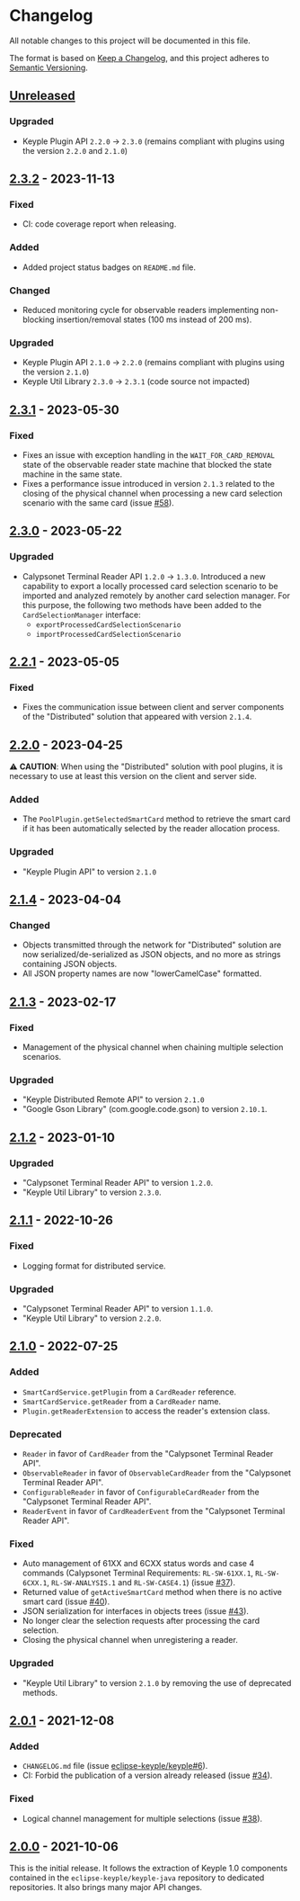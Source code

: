 # Changelog
All notable changes to this project will be documented in this file.

The format is based on [Keep a Changelog](https://keepachangelog.com/en/1.0.0/),
and this project adheres to [Semantic Versioning](https://semver.org/spec/v2.0.0.html).

## [Unreleased]
### Upgraded
- Keyple Plugin API `2.2.0` -> `2.3.0` (remains compliant with plugins using the version `2.2.0` and `2.1.0`)

## [2.3.2] - 2023-11-13
### Fixed
- CI: code coverage report when releasing.
### Added
- Added project status badges on `README.md` file.
### Changed
- Reduced monitoring cycle for observable readers implementing non-blocking insertion/removal states 
(100 ms instead of 200 ms).
### Upgraded
- Keyple Plugin API `2.1.0` -> `2.2.0` (remains compliant with plugins using the version `2.1.0`)
- Keyple Util Library `2.3.0` -> `2.3.1` (code source not impacted)

## [2.3.1] - 2023-05-30
### Fixed
- Fixes an issue with exception handling in the `WAIT_FOR_CARD_REMOVAL` state of the observable reader state machine 
that blocked the state machine in the same state.
- Fixes a performance issue introduced in version `2.1.3` related to the closing of the physical channel when processing 
a new card selection scenario with the same card (issue [#58]).

## [2.3.0] - 2023-05-22
### Upgraded
- Calypsonet Terminal Reader API `1.2.0` -> `1.3.0`.
  Introduced a new capability to export a locally processed card selection scenario to be imported and analyzed remotely
  by another card selection manager.
  For this purpose, the following two methods have been added to the `CardSelectionManager` interface:
  - `exportProcessedCardSelectionScenario`
  - `importProcessedCardSelectionScenario`

## [2.2.1] - 2023-05-05
### Fixed
- Fixes the communication issue between client and server components of the "Distributed" solution that appeared with 
  version `2.1.4`.

## [2.2.0] - 2023-04-25
:warning: **CAUTION**: When using the "Distributed" solution with pool plugins, it is necessary to use at least this 
version on the client and server side.
### Added
- The `PoolPlugin.getSelectedSmartCard` method to retrieve the smart card if it has been automatically selected by the 
  reader allocation process.
### Upgraded
- "Keyple Plugin API" to version `2.1.0`

## [2.1.4] - 2023-04-04
### Changed
- Objects transmitted through the network for "Distributed" solution are now serialized/de-serialized
  as JSON objects, and no more as strings containing JSON objects.
- All JSON property names are now "lowerCamelCase" formatted.

## [2.1.3] - 2023-02-17
### Fixed
- Management of the physical channel when chaining multiple selection scenarios.
### Upgraded
- "Keyple Distributed Remote API" to version `2.1.0`
- "Google Gson Library" (com.google.code.gson) to version `2.10.1`.

## [2.1.2] - 2023-01-10
### Upgraded
- "Calypsonet Terminal Reader API" to version `1.2.0`.
- "Keyple Util Library" to version `2.3.0`.

## [2.1.1] - 2022-10-26
### Fixed
- Logging format for distributed service.
### Upgraded
- "Calypsonet Terminal Reader API" to version `1.1.0`.
- "Keyple Util Library" to version `2.2.0`.

## [2.1.0] - 2022-07-25
### Added
- `SmartCardService.getPlugin` from a `CardReader` reference. 
- `SmartCardService.getReader` from a `CardReader` name.
- `Plugin.getReaderExtension` to access the reader's extension class.
### Deprecated
- `Reader` in favor of `CardReader` from the "Calypsonet Terminal Reader API".
- `ObservableReader` in favor of `ObservableCardReader` from the "Calypsonet Terminal Reader API".
- `ConfigurableReader` in favor of `ConfigurableCardReader` from the "Calypsonet Terminal Reader API".
- `ReaderEvent` in favor of `CardReaderEvent` from the "Calypsonet Terminal Reader API".
### Fixed
- Auto management of 61XX and 6CXX status words and case 4 commands (Calypsonet Terminal Requirements: `RL-SW-61XX.1`, 
  `RL-SW-6CXX.1`, `RL-SW-ANALYSIS.1` and `RL-SW-CASE4.1`) (issue [#37]).
- Returned value of `getActiveSmartCard` method when there is no active smart card (issue [#40]).
- JSON serialization for interfaces in objects trees (issue [#43]).
- No longer clear the selection requests after processing the card selection.
- Closing the physical channel when unregistering a reader.
### Upgraded
- "Keyple Util Library" to version `2.1.0` by removing the use of deprecated methods.

## [2.0.1] - 2021-12-08
### Added
- `CHANGELOG.md` file (issue [eclipse-keyple/keyple#6]).
- CI: Forbid the publication of a version already released (issue [#34]).
### Fixed
- Logical channel management for multiple selections (issue [#38]).

## [2.0.0] - 2021-10-06
This is the initial release.
It follows the extraction of Keyple 1.0 components contained in the `eclipse-keyple/keyple-java` repository to dedicated 
repositories.
It also brings many major API changes.

[unreleased]: https://github.com/eclipse-keyple/keyple-service-java-lib/compare/2.3.2...HEAD
[2.3.2]: https://github.com/eclipse-keyple/keyple-service-java-lib/compare/2.3.1...2.3.2
[2.3.1]: https://github.com/eclipse-keyple/keyple-service-java-lib/compare/2.3.0...2.3.1
[2.3.0]: https://github.com/eclipse-keyple/keyple-service-java-lib/compare/2.2.1...2.3.0
[2.2.1]: https://github.com/eclipse-keyple/keyple-service-java-lib/compare/2.2.0...2.2.1
[2.2.0]: https://github.com/eclipse-keyple/keyple-service-java-lib/compare/2.1.4...2.2.0
[2.1.4]: https://github.com/eclipse-keyple/keyple-service-java-lib/compare/2.1.3...2.1.4
[2.1.3]: https://github.com/eclipse-keyple/keyple-service-java-lib/compare/2.1.2...2.1.3
[2.1.2]: https://github.com/eclipse-keyple/keyple-service-java-lib/compare/2.1.1...2.1.2
[2.1.1]: https://github.com/eclipse-keyple/keyple-service-java-lib/compare/2.1.0...2.1.1
[2.1.0]: https://github.com/eclipse-keyple/keyple-service-java-lib/compare/2.0.1...2.1.0
[2.0.1]: https://github.com/eclipse-keyple/keyple-service-java-lib/compare/2.0.0...2.0.1
[2.0.0]: https://github.com/eclipse-keyple/keyple-service-java-lib/releases/tag/2.0.0

[#58]: https://github.com/eclipse-keyple/keyple-service-java-lib/issues/58
[#43]: https://github.com/eclipse-keyple/keyple-service-java-lib/issues/43
[#40]: https://github.com/eclipse-keyple/keyple-service-java-lib/issues/40
[#38]: https://github.com/eclipse-keyple/keyple-service-java-lib/issues/38
[#37]: https://github.com/eclipse-keyple/keyple-service-java-lib/issues/37
[#34]: https://github.com/eclipse-keyple/keyple-service-java-lib/issues/34

[eclipse-keyple/keyple#6]: https://github.com/eclipse-keyple/keyple/issues/6